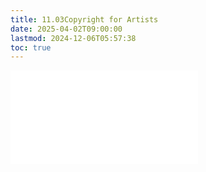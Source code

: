 ```yaml
---
title: 11.03Copyright for Artists
date: 2025-04-02T09:00:00
lastmod: 2024-12-06T05:57:38
toc: true
---
```


![Link to included file content](../../../../copyright/copyright-for-artists.md)
